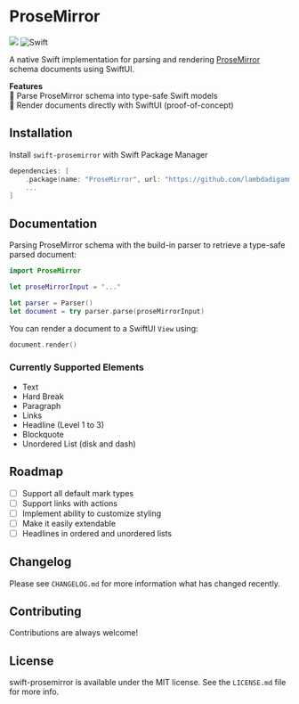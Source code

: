 <!-- <img src="https://banners.beyondco.de/swift-prosemirror.png?theme=light&packageManager=&packageName=lambdadigamma%2Fswift-prosemirror&pattern=architect&style=style_1&description=A+ProseMirror+schema+parser+and+renderer+written+in+Swift+using+SwiftUI+to+render+a+document&md=1&showWatermark=0&fontSize=100px&images=document-text"> -->

# ProseMirror

<p align="left">
<img src="https://img.shields.io/badge/platforms-iOS%2C%20macOS%2C%20watchOS%2C%20tvOS-lightgrey.svg">
<img alt="Swift" src="https://github.com/LambdaDigamma/swift-prosemirror/actions/workflows/swift.yml/badge.svg">
</p>

A native Swift implementation for parsing and rendering [ProseMirror](https://prosemirror.net/) schema documents using SwiftUI.

**Features** <br/>
📝 Parse ProseMirror schema into type-safe Swift models <br />
🎨 Render documents directly with SwiftUI (proof-of-concept)

## Installation

Install `swift-prosemirror` with Swift Package Manager

```swift
dependencies: [
    .package(name: "ProseMirror", url: "https://github.com/lambdadigamma/swift-prosemirror", .upToNextMajor(from: "0.0.7")),
    ...
]
```

## Documentation

Parsing ProseMirror schema with the build-in parser to retrieve a type-safe parsed document:

```swift
import ProseMirror

let proseMirrorInput = "..."

let parser = Parser()
let document = try parser.parse(proseMirrorInput)
```

You can render a document to a SwiftUI `View` using:

```swift
document.render()
```

### Currently Supported Elements

- Text
- Hard Break
- Paragraph
- Links
- Headline (Level 1 to 3)
- Blockquote
- Unordered List (disk and dash)

## Roadmap

- [ ] Support all default mark types
- [ ] Support links with actions
- [ ] Implement ability to customize styling
- [ ] Make it easily extendable
- [ ] Headlines in ordered and unordered lists

## Changelog

Please see `CHANGELOG.md` for more information what has changed recently.

## Contributing

Contributions are always welcome!

## License

swift-prosemirror is available under the MIT license. See the `LICENSE.md` file for more info.
